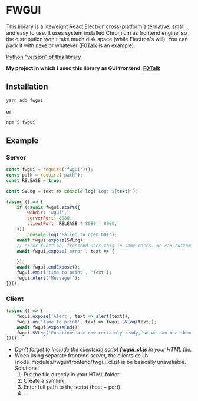 # FWGUI
This library is a liteweight React Electron cross-platform alternative, small and easy to use. It uses system installed Chromium as frontend engine, so the distribution won't take much disk space (while Electron's will). You can pack it with [nexe](https://github.com/nexe/nexe) or whatever ([F0Talk](https://github.com/foresteam/F0Talk) is an example).

[Python "version" of this library](https://github.com/ChrisKnott/Eel)

**My project in which i used this library as GUI frontend: [F0Talk](https://github.com/foresteam/F0Talk)**
## Installation
```sh
yarn add fwgui
```
or
```sh
npm i fwgui
```
## Example
### Server
```js
const fwgui = require('fwgui')();
const path = require('path');
const RELEASE = true;

const SVLog = text => console.log(`Log: ${text}`);

(async () => {
    if (!await fwgui.start({
        webdir: 'wgui',
        serverPort: 8080,
        clientPort: RELEASE ? 8080 : 8000,
    }))
        console.log('Failed to open GUI');
    await fwgui.expose(SVLog);
    // error function, frontend uses this in some cases. We can customize it.
    await fwgui.expose('error', text => {

    });
    await fwgui.endExpose();
    fwgui.emit('time to print', 'text');
    fwgui.Alert('Message!');
})();
```
### Client
```js
(async () => {
    fwgui.expose('Alert', text => alert(text));
    fwgui.on('time to print', text => fwgui.SVLog(text));
    await fwgui.exposeEnd();
    fwgui.SVLog('Functions are now certainly ready, so we can use them freely');
})();
```
* *Don't forget to include the clientside script **fwgui_cl.js** in your HTML file.*
* When using separate frontend server, the clientside lib (node_modules/fwgui/frontend/fwgui_cl.js) is be basically unavaliable. Solutions:
    1. Put the file directly in your HTML folder
    2. Create a symlink
    3. Enter full path to the script (host + port)
    4. ...